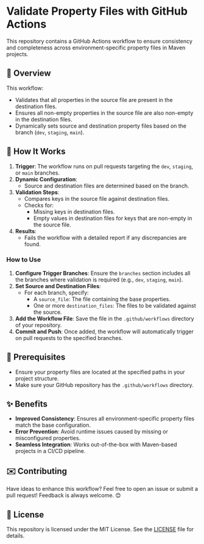 # Validate Property Files with GitHub Actions

This repository contains a GitHub Actions workflow to ensure consistency and completeness across environment-specific property files in Maven projects.

## 📜 Overview

This workflow:
- Validates that all properties in the source file are present in the destination files.
- Ensures all non-empty properties in the source file are also non-empty in the destination files.
- Dynamically sets source and destination property files based on the branch (`dev`, `staging`, `main`).

## 🚀 How It Works

1. **Trigger**: The workflow runs on pull requests targeting the `dev`, `staging`, or `main` branches.
2. **Dynamic Configuration**:
    - Source and destination files are determined based on the branch.
3. **Validation Steps**:
    - Compares keys in the source file against destination files.
    - Checks for:
        - Missing keys in destination files.
        - Empty values in destination files for keys that are non-empty in the source file.
4. **Results**:
    - Fails the workflow with a detailed report if any discrepancies are found.

### **How to Use**
1. **Configure Trigger Branches**: Ensure the `branches` section includes all the branches where validation is required (e.g., `dev`, `staging`, `main`).
2. **Set Source and Destination Files**:
   - For each branch, specify:
      - A `source_file`: The file containing the base properties.
      - One or more `destination_files`: The files to be validated against the source.
3. **Add the Workflow File**: Save the file in the `.github/workflows` directory of your repository.
4. **Commit and Push**: Once added, the workflow will automatically trigger on pull requests to the specified branches.

## 📝 Prerequisites

- Ensure your property files are located at the specified paths in your project structure.
- Make sure your GitHub repository has the `.github/workflows` directory.


## ✨ Benefits

- **Improved Consistency**: Ensures all environment-specific property files match the base configuration.
- **Error Prevention**: Avoid runtime issues caused by missing or misconfigured properties.
- **Seamless Integration**: Works out-of-the-box with Maven-based projects in a CI/CD pipeline.

## ✉️ Contributing
Have ideas to enhance this workflow? Feel free to open an issue or submit a pull request! Feedback is always welcome. 😊

## 📄 License
This repository is licensed under the MIT License. See the [LICENSE](LICENSE) file for details.